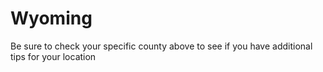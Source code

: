 # Wyoming
Be sure to check your specific county above to see if you have additional tips for your location